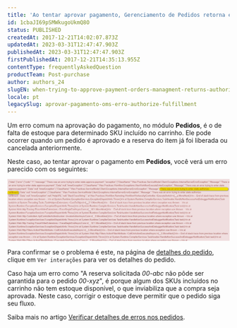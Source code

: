 ```yaml
---
title: 'Ao tentar aprovar pagamento, Gerenciamento de Pedidos retorna erro. O que fazer?'
id: 1cbaJI69pSMWkugoUkmQ8O
status: PUBLISHED
createdAt: 2017-12-21T14:02:07.873Z
updatedAt: 2023-03-31T12:47:47.903Z
publishedAt: 2023-03-31T12:47:47.903Z
firstPublishedAt: 2017-12-21T14:35:13.955Z
contentType: frequentlyAskedQuestion
productTeam: Post-purchase
author: authors_24
slugEN: when-trying-to-approve-payment-orders-managment-returns-authorize-fulfillment-error-what-to-do
locale: pt
legacySlug: aprovar-pagamento-oms-erro-authorize-fulfillment
---
```


Um erro comum na aprovação do pagamento, no módulo **Pedidos**, é o de falta de estoque para determinado SKU incluído no carrinho. Ele pode ocorrer quando um pedido é aprovado e a reserva do item já foi liberada ou cancelada anteriormente.

Neste caso, ao tentar aprovar o pagamento em **Pedidos**, você verá um erro parecido com os seguintes:

![error authorize fulfillment](https://raw.githubusercontent.com/vtexdocs/help-center-content/refs/heads/main/docs/pt/faq/post-purchase/ao-tentar-aprovar-pagamento-gerenciamento-de-pedidos-retorna-erro_1.png)

Para confirmar se o problema é este, na página de [detalhes do pedido](https://help.vtex.com/pt/tutorial/pagina-de-detalhes-do-pedido--2Y75n54Cc9VizrlG1N6ZNl), clique em `Ver interações` para ver os detalhes do pedido.

Caso haja um erro como "A reserva solicitada *00-abc* não pôde ser garantida para o pedido *00-xyz*", é porque algum dos SKUs incluídos no carrinho não tem estoque disponível, o que inviabiliza que a compra seja aprovada. Neste caso, corrigir o estoque deve permitir que o pedido siga seu fluxo.

Saiba mais no artigo [Verificar detalhes de erros nos pedidos](/pt/faq/como-verificar-detalhes-de-erros-nos-pedidos).
